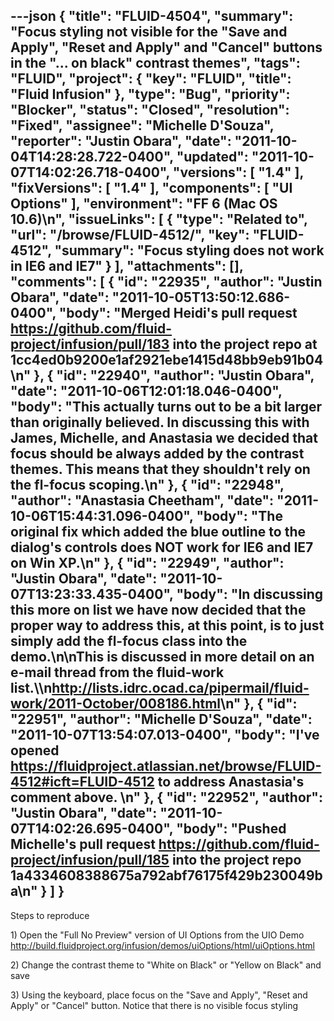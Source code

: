 ---json
{
  "title": "FLUID-4504",
  "summary": "Focus styling not visible for the \"Save and Apply\", \"Reset and Apply\" and \"Cancel\" buttons in the \"... on black\" contrast themes",
  "tags": "FLUID",
  "project": {
    "key": "FLUID",
    "title": "Fluid Infusion"
  },
  "type": "Bug",
  "priority": "Blocker",
  "status": "Closed",
  "resolution": "Fixed",
  "assignee": "Michelle D'Souza",
  "reporter": "Justin Obara",
  "date": "2011-10-04T14:28:28.722-0400",
  "updated": "2011-10-07T14:02:26.718-0400",
  "versions": [
    "1.4"
  ],
  "fixVersions": [
    "1.4"
  ],
  "components": [
    "UI Options"
  ],
  "environment": "FF 6 (Mac OS 10.6)\n",
  "issueLinks": [
    {
      "type": "Related to",
      "url": "/browse/FLUID-4512/",
      "key": "FLUID-4512",
      "summary": "Focus styling does not work in IE6 and IE7"
    }
  ],
  "attachments": [],
  "comments": [
    {
      "id": "22935",
      "author": "Justin Obara",
      "date": "2011-10-05T13:50:12.686-0400",
      "body": "Merged Heidi's pull request <https://github.com/fluid-project/infusion/pull/183> into the project repo at 1cc4ed0b9200e1af2921ebe1415d48bb9eb91b04\n"
    },
    {
      "id": "22940",
      "author": "Justin Obara",
      "date": "2011-10-06T12:01:18.046-0400",
      "body": "This actually turns out to be a bit larger than originally believed. In discussing this with James, Michelle, and Anastasia we decided that focus should be always added by the contrast themes. This means that they shouldn't rely on the fl-focus scoping.\n"
    },
    {
      "id": "22948",
      "author": "Anastasia Cheetham",
      "date": "2011-10-06T15:44:31.096-0400",
      "body": "The original fix which added the blue outline to the dialog's controls does NOT work for IE6 and IE7 on Win XP.\n"
    },
    {
      "id": "22949",
      "author": "Justin Obara",
      "date": "2011-10-07T13:23:33.435-0400",
      "body": "In discussing this more on list we have now decided that the proper way to address this, at this point, is to just simply add the fl-focus class into the demo.\n\nThis is discussed in more detail on an e-mail thread from the fluid-work list.\\\n<http://lists.idrc.ocad.ca/pipermail/fluid-work/2011-October/008186.html>\n"
    },
    {
      "id": "22951",
      "author": "Michelle D'Souza",
      "date": "2011-10-07T13:54:07.013-0400",
      "body": "I've opened <https://fluidproject.atlassian.net/browse/FLUID-4512#icft=FLUID-4512> to address Anastasia's comment above.&#x20;\n"
    },
    {
      "id": "22952",
      "author": "Justin Obara",
      "date": "2011-10-07T14:02:26.695-0400",
      "body": "Pushed Michelle's pull request <https://github.com/fluid-project/infusion/pull/185> into the project repo 1a4334608388675a792abf76175f429b230049ba\n"
    }
  ]
}
---
Steps to reproduce

1\) Open the "Full No Preview" version of UI Options from the UIO Demo\
<http://build.fluidproject.org/infusion/demos/uiOptions/html/uiOptions.html>

2\) Change the contrast theme to "White on Black" or "Yellow on Black" and save

3\) Using the keyboard, place focus on the  "Save and Apply", "Reset and Apply" or "Cancel" button. Notice that there is no visible focus styling

        